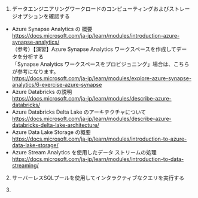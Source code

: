 1. データエンジニアリングワークロードのコンピューティングおよびストレージオプションを確認する
- Azure Synapse Analytics の 概要  
https://docs.microsoft.com/ja-jp/learn/modules/introduction-azure-synapse-analytics/    
（参考）【演習】Azure Synapse Analytics ワークスペースを作成してデータを分析する     
「Synapse Analytics ワークスペースをプロビジョニング」場合は、こちらが参考になります。    
https://docs.microsoft.com/ja-jp/learn/modules/explore-azure-synapse-analytics/6-exercise-azure-synapse
- Azure Databricks の説明  
https://docs.microsoft.com/ja-jp/learn/modules/describe-azure-databricks/
- Azure Databricks Delta Lake のアーキテクチャについて  
https://docs.microsoft.com/ja-jp/learn/modules/describe-azure-databricks-delta-lake-architecture/
- Azure Data Lake Storage の概要   
https://docs.microsoft.com/ja-jp/learn/modules/introduction-to-azure-data-lake-storage/
- Azure Stream Analytics を使用したデータ ストリームの処理    
https://docs.microsoft.com/ja-jp/learn/modules/introduction-to-data-streaming/


2. サーバーレスSQLプールを使用してインタラクティブなクエリを実行する   


4. 
